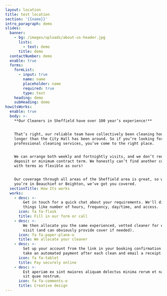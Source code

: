 ```yaml
---
layout: location
title: test location
section: '{{name}}'
intro_paragraph: demo
slides:
  banner:
    - bg: /images/uploads/about-us-header.jpg
      lists:
        - text: demo
      title: demo
  contactNumber: demo
  enable: true
  forms:
    formList:
      - input: true
        name: name
        placeholder: name
        required: true
        type: text
    heading: demo
    subHeading: demo
howitsWorks:
  enable: true
  body: >-
    **Our Cleaners in Sheffield have over 100 year’s experience!**


    That’s right, our reliable team have collectively been cleaning houses
    longer than the City Hall has been around. So if you’re looking for
    professional cleaning services, you’ve come to the right place.


    We can arrange both weekly and fortnightly visits, and we don’t require any
    deposit or minimum contract term. We honestly can’t find another company
    with terms as flexible as ours!


    Our coverage through all areas of the Sheffield area is great, so whether
    you’re in Beauchief or Beighton, we’ve got you covered.
  sectionTitle: How Its works
  works:
    - desc: >-
        Get in touch for a quick chat about your requirements. We'll discuss
        things like number of hours, frequency, day/time, and access.
      icon: fa fa-flask
      title: Fill in our form or call
    - desc: >-
        We then allocate you the same experienced, vetted cleaner for every
        visit (and can obviously provide cover if needed).
      icon: fa fa-paper-plane-o
      title: We allocate your cleaner
    - desc: >-
        Set up your account from the link in your booking confirmation. We'll
        take an automated payment after each clean and email a receipt.
      icon: fa fa-tablet
      title: Pay securely online
    - desc: >-
        Est aperiam ex sint maiores aliquam delectus minima rerum et natus rerum
        sit quae nostrum.
      icon: fa fa-comments-o
      title: Creative design
---
```


